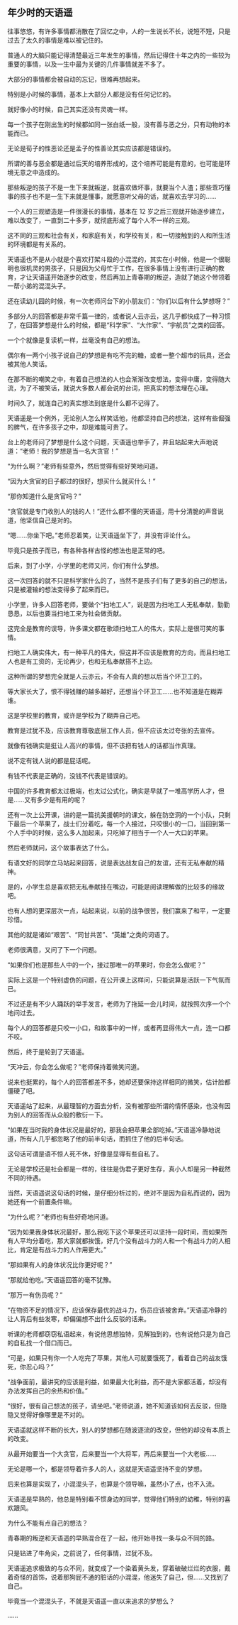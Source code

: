 ## 年少时的天语遥

往事悠悠，有许多事情都消散在了回忆之中，人的一生说长不长，说短不短，只是过去了太久的事情是难以被记住的。

普通人的大脑只能记得清楚最近三年发生的事情，然后记得住十年之内的一些较为重要的事情，以及一生中最为关键的几件事情就差不多了。

大部分的事情都会被自动的忘记，很难再想起来。

特别是小时候的事情，基本上大部分人都是没有任何记忆的。

就好像小的时候，自己其实还没有灵魂一样。

每一个孩子在刚出生的时候都如同一张白纸一般，没有善与恶之分，只有动物的本能而已。

无论是荀子的性恶论还是孟子的性善论其实应该都是错误的。

所谓的善与恶全都是通过后天的培养形成的，这个培养可能是有意的，也可能是环境无意之中造成的。

那些叛逆的孩子不是一生下来就叛逆，就喜欢做坏事，就要当个人渣；那些乖巧懂事的孩子也不是一生下来就是懂事，就愿意听父母的话，就喜欢去学习的……

一个人的三观塑造是一件很漫长的事情，基本在 12 岁之后三观就开始逐步建立，难以改变了，一直到二十多岁，就彻底形成了每个人不一样的三观。

这不同的三观和社会有关，和家庭有关，和学校有关，和一切接触到的人和所生活的环境都是有关系的。

天语遥也不是从小就是个喜欢打架斗殴的小混混的，其实在小时候，他是一个很聪明也很机灵的男孩子，只是因为父母忙于工作，在很多事情上没有进行正确的教育，才让天语遥开始逐步的改变，然后再加上青春期的叛逆，造就了她这个带领着一帮小弟的混混头子。

还在读幼儿园的时候，有一次老师问台下的小朋友们：“你们以后有什么梦想呀？”

多部分人的回答都是非常千篇一律的，或者说人云亦云，这几乎都快成了一种习惯了，在回答梦想是什么的时候，都是“科学家”、“大作家”、“宇航员”之类的回答。

一个个就像是复读机一样，丝毫没有自己的想法。

偶尔有一两个小孩子说自己的梦想是有吃不完的糖，或者一整个超市的玩具，还会被其他人笑话。

在那不断的嘲笑之中，有着自己想法的人也会渐渐改变想法，变得中庸，变得随大流，为了不被笑话，就说大多数人都会说的台词，把真实的想法埋在心理。

时间久了，就连自己的真实想法到底是什么都不记得了。

天语遥是一个例外，无论别人怎么样笑话他，他都坚持自己的想法，这样有些倔强的脾气，在许多孩子之中，却是难能可贵了。

台上的老师问了梦想是什么这个问题，天语遥也举手了，并且站起来大声地说道：“老师！我的梦想是当一名大贪官！”

“为什么啊？”老师有些意外，然后觉得有些好笑地问道。

“因为大贪官的日子都过的很好，想买什么就买什么！”

“那你知道什么是贪官吗？”

“贪官就是专门收别人的钱的人！”还什么都不懂的天语遥，用十分清脆的声音说道，他坚信自己是对的。

“嗯……你坐下吧。”老师忍着笑，让天语遥坐下了，并没有评论什么。

毕竟只是孩子而已，有各种各样古怪的想法也是正常的吧。

后来，到了小学，小学里的老师又问，你们有什么梦想。

这一次回答的就不只是科学家什么的了，当然不是孩子们有了更多的自己的想法，只是被灌输的想法变得多了起来而已。

小学里，许多人回答老师，要做个“扫地工人”，说是因为扫地工人无私奉献，勤勤恳恳，以后也要当扫地工来为社会做贡献。

这完全是教育的误导，许多课文都在歌颂扫地工人的伟大，实际上是很可笑的事情。

扫地工人确实伟大，有一种平凡的伟大，但这并不应该是教育的方向，而且扫地工人也是有工资的，无论再少，也和无私奉献搭不上边。

这种所谓的梦想完全就是人云亦云，不会有人真的想以后当个环卫工的。

等大家长大了，恨不得钱赚的越多越好，还想当个环卫工……也不知道是在糊弄谁。

这是学校里的教育，或许是学校为了糊弄自己吧。

教育是过犹不及，应该教育尊敬底层工作人员，但不应该太过夸张的去宣传。

就像有钱确实是挺让人高兴的事情，但不该把有钱人的话都当作真理。

说不定有钱人说的都是屁话呢。

有钱不代表是正确的，没钱不代表是错误的。

中国的许多教育都太过极端，也太过公式化，确实是早就了一堆高学历人才，但是……又有多少是有用的呢？

还有一次上公开课，讲的是一篇抗美援朝时的课文，躲在防空洞的一个小队，只剩下最后一个苹果了，战士们分着吃，每一个人接过，只咬很小的一口，当回到第一个人手中的时候，这么多人加起来，只吃掉了相当于一个人一大口的苹果。

然后老师就问，这个故事表达了什么。

有语文好的同学立马站起来回答，说是表达战友自己的友谊，还有无私奉献的精神。

是的，小学生总是喜欢把无私奉献挂在嘴边，可能是阅读理解做的比较多的缘故吧。

也有人想的更深层次一点，站起来说，以前的战争很苦，我们赢来了和平，一定要珍惜。

其他的就是诸如“艰苦”、“同甘共苦”、“英雄”之类的词语了。

老师很满意，又问了下一个问题。

“如果你们也是那些人中的一个，接过那唯一的苹果时，你会怎么做呢？”

实际上这是一个特别虚伪的问题，在公开课上这样问，只能说算是活跃一下气氛而已。

不过还是有不少人踊跃的举手发言，老师为了拖延一会儿时间，就按照次序一个个地问过去。

每个人的回答都是只咬一小口，和故事中的一样，或者再显得伟大一点，连一口都不咬。

然后，终于是轮到了天语遥。

“天冲云，你会怎么做呢？”老师保持着微笑问道。

说来也挺累的，每个人的回答都差不多，她却还要保持这样相同的微笑，估计脸都僵硬了吧。

天语遥站了起来，从最理智的方面去分析，没有被那些所谓的情怀感染，也没有因为别人的回答而从众般的敷衍一下。

“如果在当时我的身体状况是最好的，那我会把苹果全部吃掉。”天语遥冷静地说道，所有人几乎都忽略了他的前半句话，而抓住了他的后半句话。

这句话可谓是语不惊人死不休，好像是显得有些自私了。

无论是学校还是社会都是一样的，往往是伪君子更好生存，真小人却是另一种截然不同的待遇。

当然，天语遥说这句话的时候，是仔细分析过的，绝对不是因为自私而说的，因为她还有一个前置条件嘛。

“为什么呢？”老师也有些好奇地问道。

“因为如果我身体状况最好，那么我吃下这个苹果还可以坚持一段时间，而如果所有人平均分着吃，那大家就都挨饿，好几个没有战斗力的人和一个有战斗力的人相比，肯定是有战斗力的人作用更大。”

“那如果有人的身体状况比你更好呢？”

“那就给他吃。”天语遥回答的毫不犹豫。

“那万一有伤员呢？”

“在物资不足的情况下，应该保存最优的战斗力，伤员应该被舍弃。”天语遥冷静的让人背后有些发寒，却偏偏想不出什么反驳的话来。

听课的老师都窃窃私语起来，有说他思想独特，见解独到的，也有说他只是为自己的自私找一个借口而已。

“可是，如果只有你一个人吃完了苹果，其他人可就要饿死了，看着自己的战友饿死，你忍心吗？”

“战争面前，最讲究的应该是利益，如果最大化利益，而不是大家都活着，却没有办法发挥自己的余热和价值。”

“很好，很有自己想法的孩子，请坐吧。”老师说道，她不知道该如何去反驳，但隐隐又觉得好像哪里是不对的。

天语遥就这样不断的长大，别人的梦想都在随波逐流的改变，但他的却没有本质上的改变。

从最开始要当一个大贪官，后来要当一个大将军，再后来要当一个大老板……

无论是哪一个，都是领导着许多人的人，这就是天语遥坚持不变的梦想。

后来也算是实现了，小混混头子，也算是个领导嘛，虽然小了点，也不入流。

天语遥是早熟的，他总是特别看不惯身边的同学，觉得他们特别的幼稚，特别的喜欢跟风。

为什么不能有点自己的想法？

青春期的叛逆和天语遥的早熟混合在了一起，他开始寻找一条与众不同的路。

只是钻进了牛角尖，之前说了，任何事情，过犹不及。

天语遥追求极致的与众不同，就变成了一个染着黄头发，穿着破破烂烂的衣服，戴着奇怪的首饰，说着那狗屁不通的脏话的小混混，他迷失了自己，但……又找到了自己。

毕竟当一个混混头子，不就是天语遥一直以来追求的梦想么？

……
